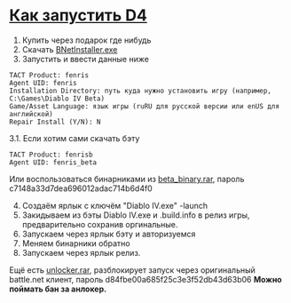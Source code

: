 # [Как запустить D4](https://www.noob-club.ru/index.php?topic=84943.0)
1. Купить через подарок где нибудь
2. Скачать [BNetInstaller.exe](https://github.com/barncastle/Battle.Net-Installer/releases/)
3. Запустить и ввести данные ниже
```
TACT Product: fenris
Agent UID: fenris
Installation Directory: путь куда нужно установить игру (например, C:\Games\Diablo IV Beta)
Game/Asset Language: язык игры (ruRU для русской версии или enUS для английской)
Repair Install (Y/N): N
```
3.1. Если хотим сами скачать бэту
```
TACT Product: fenrisb
Agent UID: fenris_beta
```
Или воспользоваться бинарниками из [beta_binary.rar](https://github.com/william-aqn/diablo4/blob/main/beta_binary.rar), пароль c7148a33d7dea696012adac714b6d4f0

4. Создаём ярлык с ключём "Diablo IV.exe" -launch
5. Закидываем из бэты Diablo IV.exe и .build.info в релиз игры, предварительно сохранив оргинальные.
6. Запускаем через ярлык бэту и авторизуемся
7. Меняем бинарники обратно
8. Запускаем через ярлык релиз.


Ещё есть [unlocker.rar](https://github.com/william-aqn/diablo4/blob/main/unlocker.rar), разблокирует запуск через оригинальный battle.net клиент, пароль d84fbe00a685f25c3e3f52db43d63b06
**Можно поймать бан за анлокер.**


